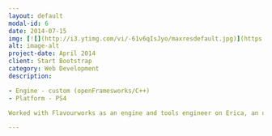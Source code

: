 ```yaml
---
layout: default
modal-id: 6
date: 2014-07-15
img: [![](http://i3.ytimg.com/vi/-61v6qIsJyo/maxresdefault.jpg)](https://www.youtube.com/watch?v=-61v6qIsJyo "Erica")
alt: image-alt
project-date: April 2014
client: Start Bootstrap
category: Web Development
description: 

- Engine - custom (openFramesworks/C++)
- Platform - PS4

Worked with Flavourworks as an engine and tools engineer on Erica, an upcoming interactive live-action game for PS4.

---
```

